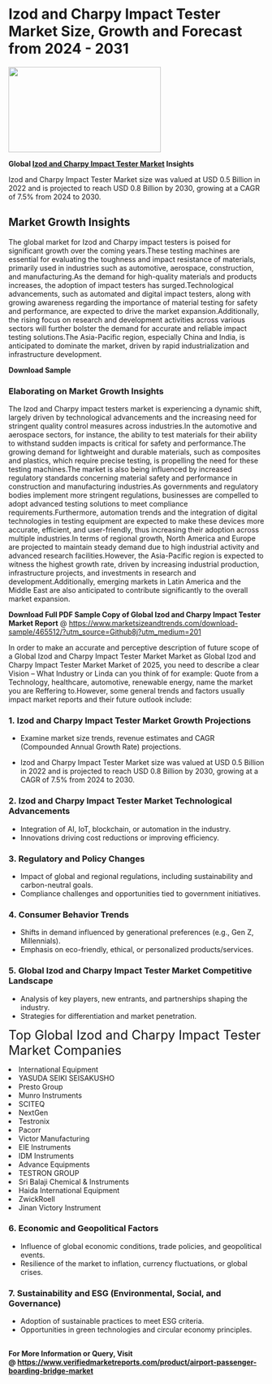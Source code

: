 <H1>Izod and Charpy Impact Tester Market Size, Growth and Forecast from 2024 - 2031</H1><img class="aligncenter size-medium wp-image-584254" src="https://thirdeyenews.in/wp-content/uploads/2024/09/Global-Market-Research-300x168.jpeg" alt="" width="300" height="168" /><p><strong>Global&nbsp;<a href="https://www.marketsizeandtrends.com/download-sample/465512/?utm_source=Github8j?utm_medium=201">Izod and Charpy Impact Tester Market</a> Insights</strong></p><p>Izod and Charpy Impact Tester Market size was valued at USD 0.5 Billion in 2022 and is projected to reach USD 0.8 Billion by 2030, growing at a CAGR of 7.5% from 2024 to 2030.</p><p><h2>Market Growth Insights</h2> The global market for Izod and Charpy impact testers is poised for significant growth over the coming years.These testing machines are essential for evaluating the toughness and impact resistance of materials, primarily used in industries such as automotive, aerospace, construction, and manufacturing.As the demand for high-quality materials and products increases, the adoption of impact testers has surged.Technological advancements, such as automated and digital impact testers, along with growing awareness regarding the importance of material testing for safety and performance, are expected to drive the market expansion.Additionally, the rising focus on research and development activities across various sectors will further bolster the demand for accurate and reliable impact testing solutions.The Asia-Pacific region, especially China and India, is anticipated to dominate the market, driven by rapid industrialization and infrastructure development.<p><strong>Download Sample</strong></p> <h3>Elaborating on Market Growth Insights</h3> The Izod and Charpy impact testers market is experiencing a dynamic shift, largely driven by technological advancements and the increasing need for stringent quality control measures across industries.In the automotive and aerospace sectors, for instance, the ability to test materials for their ability to withstand sudden impacts is critical for safety and performance.The growing demand for lightweight and durable materials, such as composites and plastics, which require precise testing, is propelling the need for these testing machines.The market is also being influenced by increased regulatory standards concerning material safety and performance in construction and manufacturing industries.As governments and regulatory bodies implement more stringent regulations, businesses are compelled to adopt advanced testing solutions to meet compliance requirements.Furthermore, automation trends and the integration of digital technologies in testing equipment are expected to make these devices more accurate, efficient, and user-friendly, thus increasing their adoption across multiple industries.In terms of regional growth, North America and Europe are projected to maintain steady demand due to high industrial activity and advanced research facilities.However, the Asia-Pacific region is expected to witness the highest growth rate, driven by increasing industrial production, infrastructure projects, and investments in research and development.Additionally, emerging markets in Latin America and the Middle East are also anticipated to contribute significantly to the overall market expansion.<p><span class=""><strong>Download Full PDF Sample Copy of Global Izod and Charpy Impact Tester Market Report</strong> @ <a href="https://www.marketsizeandtrends.com/download-sample/465512/?utm_source=Github8j?utm_medium=201" target="_blank">https://www.marketsizeandtrends.com/download-sample/465512/?utm_source=Github8j?utm_medium=201</a></span></p><p>In order to make an accurate and perceptive description of future scope of a Global&nbsp;Izod and Charpy Impact Tester Market Market as Global&nbsp;Izod and Charpy Impact Tester Market Market of 2025, you need to describe a clear Vision &ndash; What Industry or Linda can you think of for example: Quote from a Technology, healthcare, automotive, renewable energy, name the market you are Reffering to.However, some general trends and factors usually impact market reports and their future outlook include:</p><h3>1.&nbsp;<strong>Izod and Charpy Impact Tester Market Growth Projections</strong></h3><ul><li>Examine market size trends, revenue estimates and CAGR (Compounded Annual Growth Rate) projections.</li><li><p>Izod and Charpy Impact Tester Market size was valued at USD 0.5 Billion in 2022 and is projected to reach USD 0.8 Billion by 2030, growing at a CAGR of 7.5% from 2024 to 2030.</p></li></ul><h3>2.&nbsp;<strong>Izod and Charpy Impact Tester Market Technological Advancements</strong></h3><ul><li>Integration of AI, IoT, blockchain, or automation in the industry.</li><li>Innovations driving cost reductions or improving efficiency.</li></ul><h3>3.&nbsp;<strong>Regulatory and Policy Changes</strong></h3><ul><li>Impact of global and regional regulations, including sustainability and carbon-neutral goals.</li><li>Compliance challenges and opportunities tied to government initiatives.</li></ul><h3>4.&nbsp;<strong>Consumer Behavior Trends</strong></h3><ul><li>Shifts in demand influenced by generational preferences (e.g., Gen Z, Millennials).</li><li>Emphasis on eco-friendly, ethical, or personalized products/services.</li></ul><h3>5.&nbsp;<strong>Global Izod and Charpy Impact Tester Market Competitive Landscape</strong></h3><ul><li>Analysis of key players, new entrants, and partnerships shaping the industry.</li><li>Strategies for differentiation and market penetration.</li></ul><p data-pm-slice="1 1 []"><span style="color: inherit; font-family: inherit; font-size: 25px;">Top Global Izod and Charpy Impact Tester Market Companies</span></p><div class="" data-test-id=""><p><li>International Equipment</li><li> YASUDA SEIKI SEISAKUSHO</li><li> Presto Group</li><li> Munro Instruments</li><li> SCITEQ</li><li> NextGen</li><li> Testronix</li><li> Pacorr</li><li> Victor Manufacturing</li><li> EIE Instruments</li><li> IDM Instruments</li><li> Advance Equipments</li><li> TESTRON GROUP</li><li> Sri Balaji Chemical & Instruments</li><li> Haida International Equipment</li><li> ZwickRoell</li><li> Jinan Victory Instrument</li></p></div><h3>6.&nbsp;<strong>Economic and Geopolitical Factors</strong></h3><ul><li>Influence of global economic conditions, trade policies, and geopolitical events.</li><li>Resilience of the market to inflation, currency fluctuations, or global crises.</li></ul><h3>7.&nbsp;<strong>Sustainability and ESG (Environmental, Social, and Governance)</strong></h3><ul><li>Adoption of sustainable practices to meet ESG criteria.</li><li>Opportunities in green technologies and circular economy principles.</li></ul><h2><strong style="font-size: 14px;">For More Information or Query, Visit @&nbsp;</strong><a style="background-color: #ffffff; font-size: 14px;" href="https://www.marketsizeandtrends.com/report/izod-and-charpy-impact-tester-market/" target="_blank">https://www.verifiedmarketreports.com/product/airport-passenger-boarding-bridge-market</a></h2>